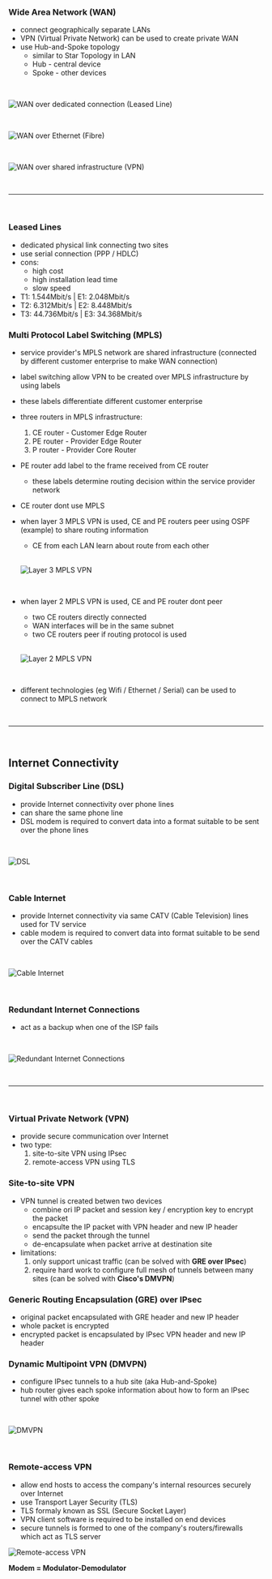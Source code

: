 ### Wide Area Network (WAN)
- connect geographically separate LANs
- VPN (Virtual Private Network) can be used to create private WAN
- use Hub-and-Spoke topology
    - similar to Star Topology in LAN
    - Hub - central device
    - Spoke - other devices

<br>

![WAN over dedicated connection (Leased Line)](Image/image-38.png)

<br>

![WAN over Ethernet (Fibre)](Image/image-39.png)

<br>

![WAN over shared infrastructure (VPN)](Image/image-40.png)

<br>
<hr>
<br>

### Leased Lines
- dedicated physical link connecting two sites
- use serial connection (PPP / HDLC)
- cons:
    - high cost
    - high installation lead time
    - slow speed
- T1: 1.544Mbit/s | E1: 2.048Mbit/s
- T2: 6.312Mbit/s | E2: 8.448Mbit/s
- T3: 44.736Mbit/s | E3: 34.368Mbit/s

### Multi Protocol Label Switching (MPLS)
- service provider's MPLS network are shared infrastructure (connected by different customer enterprise to make WAN connection)
- label switching allow VPN to be created over MPLS infrastructure by using labels
- these labels differentiate different customer enterprise
- three routers in MPLS infrastructure:
    1. CE router - Customer Edge Router
    2. PE router - Provider Edge Router
    3. P router - Provider Core Router
- PE router add label to the frame received from CE router
    - these labels determine routing decision within the service provider network
- CE router dont use MPLS
- when layer 3 MPLS VPN is used, CE and PE routers peer using OSPF (example) to share routing information
    - CE from each LAN learn about route from each other

    <br>

    ![Layer 3 MPLS VPN](Image/image-41.png)    

    <br>

- when layer 2 MPLS VPN is used, CE and PE router dont peer
    - two CE routers directly connected
    - WAN interfaces will be in the same subnet
    - two CE routers peer if routing protocol is used

    <br>

    ![Layer 2 MPLS VPN](Image/image-42.png)

    <br>

- different technologies (eg Wifi / Ethernet / Serial) can be used to connect to MPLS network

<br>
<hr>
<br>

## Internet Connectivity
### Digital Subscriber Line (DSL)
- provide Internet connectivity over phone lines
- can share the same phone line 
- DSL modem is required to convert data into a format suitable to be sent over the phone lines

<br>

![DSL](Image/image-43.png)

<br>

### Cable Internet
- provide Internet connectivity via same CATV (Cable Television) lines used for TV service
- cable modem is required to convert data into format suitable to be send over the CATV cables

<br>

![Cable Internet](Image/image-44.png)

<br>

### Redundant Internet Connections
- act as a backup when one of the ISP fails

<br>

![Redundant Internet Connections](Image/image-45.png)

<br>
<hr>
<br>

### Virtual Private Network (VPN)
- provide secure communication over Internet
- two type:
    1. site-to-site VPN using IPsec
    2. remote-access VPN using TLS

### Site-to-site VPN
- VPN tunnel is created betwen two devices
    - combine ori IP packet and session key / encryption key to encrypt the packet
    - encapsulte the IP packet with VPN header and new IP header
    - send the packet through the tunnel
    - de-encapsulate when packet arrive at destination site
- limitations:
    1. only support unicast traffic (can be solved with **GRE over IPsec**)
    2. require hard work to configure full mesh of tunnels between many sites (can be solved with **Cisco's DMVPN**)

### Generic Routing Encapsulation (GRE) over IPsec
- original packet encapsulated with GRE header and new IP header
- whole packet is encrypted
- encrypted packet is encapsulated by IPsec VPN header and new IP header

### Dynamic Multipoint VPN (DMVPN)
- configure IPsec tunnels to a hub site (aka Hub-and-Spoke)
- hub router gives each spoke information about how to form an IPsec tunnel with other spoke

<br>

![DMVPN](Image/image-46.png)

<br>

### Remote-access VPN
- allow end hosts to access the company's internal resources securely over Internet
- use Transport Layer Security (TLS)
- TLS formaly known as SSL (Secure Socket Layer)
- VPN client software is required to be installed on end devices
- secure tunnels is formed to one of the company's routers/firewalls which act as TLS server

![Remote-access VPN](Image/image-47.png)


**Modem = Modulator-Demodulator**